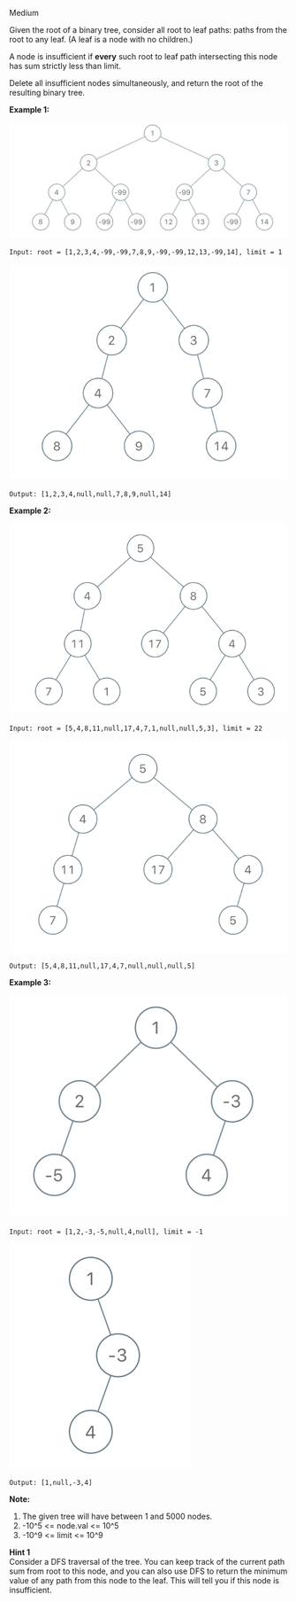 Medium

Given the root of a binary tree, consider all root to leaf paths: paths from the root to any leaf.  (A leaf is a node with no children.)

A node is insufficient if **every** such root to leaf path intersecting this node has sum strictly less than limit.

Delete all insufficient nodes simultaneously, and return the root of the resulting binary tree.

 

**Example 1:**

![1080_insufficient-1](https://github.com/wilwfy/LeetCode/blob/master/1080.%20Insufficient%20Nodes%20in%20Root%20to%20Leaf%20Paths/1080_insufficient-1.png)
```
Input: root = [1,2,3,4,-99,-99,7,8,9,-99,-99,12,13,-99,14], limit = 1
```
![1080_insufficient-2](https://github.com/wilwfy/LeetCode/blob/master/1080.%20Insufficient%20Nodes%20in%20Root%20to%20Leaf%20Paths/1080_insufficient-2.png)
```
Output: [1,2,3,4,null,null,7,8,9,null,14]
```
**Example 2:**

![1080_insufficient-3](https://github.com/wilwfy/LeetCode/blob/master/1080.%20Insufficient%20Nodes%20in%20Root%20to%20Leaf%20Paths/1080_insufficient-3.png)
```
Input: root = [5,4,8,11,null,17,4,7,1,null,null,5,3], limit = 22
```
![1080_insufficient-4](https://github.com/wilwfy/LeetCode/blob/master/1080.%20Insufficient%20Nodes%20in%20Root%20to%20Leaf%20Paths/1080_insufficient-4.png)
```
Output: [5,4,8,11,null,17,4,7,null,null,null,5]
```

**Example 3:**

![1080_insufficient-5](https://github.com/wilwfy/LeetCode/blob/master/1080.%20Insufficient%20Nodes%20in%20Root%20to%20Leaf%20Paths/1080_insufficient-5.png)
```
Input: root = [1,2,-3,-5,null,4,null], limit = -1
```
![1080_insufficient-6](https://github.com/wilwfy/LeetCode/blob/master/1080.%20Insufficient%20Nodes%20in%20Root%20to%20Leaf%20Paths/1080_insufficient-6.png)
```
Output: [1,null,-3,4]
``` 

**Note:**

1. The given tree will have between 1 and 5000 nodes.
2. -10^5 <= node.val <= 10^5
3. -10^9 <= limit <= 10^9

**Hint 1**  
Consider a DFS traversal of the tree. You can keep track of the current path sum from root to this node, and you can also use DFS to return the minimum value of any path from this node to the leaf. This will tell you if this node is insufficient.
